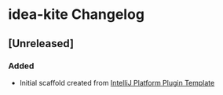 <!-- Keep a Changelog guide -> https://keepachangelog.com -->

# idea-kite Changelog

## [Unreleased]
### Added
- Initial scaffold created from [IntelliJ Platform Plugin Template](https://github.com/JetBrains/intellij-platform-plugin-template)
